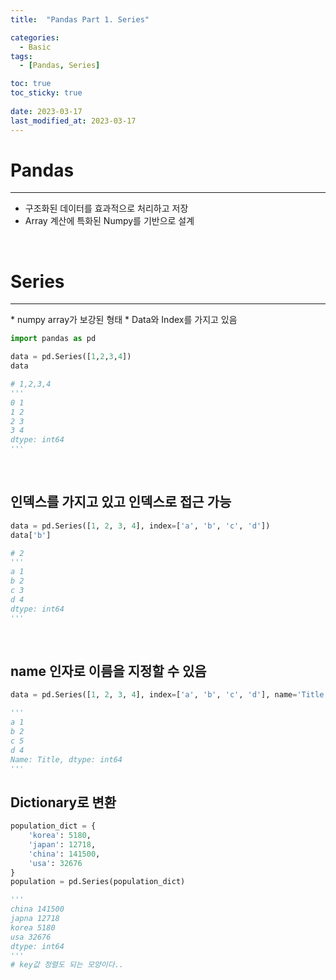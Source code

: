 ```yaml
---
title:  "Pandas Part 1. Series"

categories:
  - Basic
tags:
  - [Pandas, Series]

toc: true
toc_sticky: true
 
date: 2023-03-17
last_modified_at: 2023-03-17
---
```


# Pandas
<hr>

* 구조화된 데이터를 효과적으로 처리하고 저장
* Array 계산에 특화된 Numpy를 기반으로 설계
<br>

# Series
<hr>
* numpy array가 보강된 형태
* Data와 Index를 가지고 있음


``` python
import pandas as pd

data = pd.Series([1,2,3,4])
data  

# 1,2,3,4
'''
0 1
1 2 
2 3
3 4
dtype: int64
'''
```
<br>

## 인덱스를 가지고 있고 인덱스로 접근 가능
```python
data = pd.Series([1, 2, 3, 4], index=['a', 'b', 'c', 'd'])
data['b']

# 2
'''
a 1
b 2
c 3
d 4
dtype: int64
'''
```
<br>

## name 인자로 이름을 지정할 수 있음
``` py
data = pd.Series([1, 2, 3, 4], index=['a', 'b', 'c', 'd'], name='Title')

'''
a 1
b 2
c 5
d 4
Name: Title, dtype: int64
'''
```

## Dictionary로 변환
``` py
population_dict = {
    'korea': 5180,
    'japan': 12718,
    'china': 141500,
    'usa': 32676
}
population = pd.Series(population_dict)

'''
china 141500
japna 12718
korea 5180
usa 32676
dtype: int64
'''
# key값 정렬도 되는 모양이다..
```
